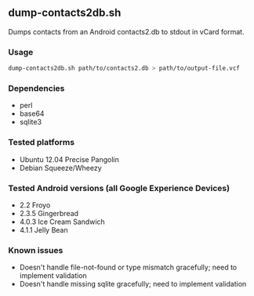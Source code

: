 ## dump-contacts2db.sh
Dumps contacts from an Android contacts2.db to stdout in vCard format.

### Usage 
```Bash
dump-contacts2db.sh path/to/contacts2.db > path/to/output-file.vcf
```

### Dependencies
* perl
* base64
* sqlite3 

### Tested platforms
* Ubuntu 12.04 Precise Pangolin
* Debian Squeeze/Wheezy

### Tested Android versions (all Google Experience Devices)
* 2.2	Froyo
* 2.3.5 Gingerbread
* 4.0.3 Ice Cream Sandwich
* 4.1.1 Jelly Bean

### Known issues
* Doesn't handle file-not-found or type mismatch gracefully; need to implement validation
* Doesn't handle missing sqlite gracefully; need to implement validation



